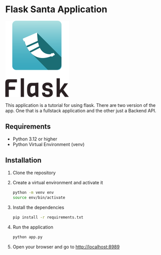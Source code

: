 # Flask Santa Application

![alt text](docs/flask-vertical.webp)

This application is a tutorial for using flask. There are two version of the app. One that is a fullstack application and the other just a Backend API.

## Requirements

- Python 3.12 or higher
- Python Virtual Environment (venv)

## Installation

1. Clone the repository

2. Create a virtual environment and activate it

   ```bash
   python -m venv env
   source env/bin/activate
   ```

3. Install the dependencies

   ```bash
   pip install -r requirements.txt
   ```

4. Run the application

   ```bash
   python app.py
   ```

5. Open your browser and go to [http://localhost:8989](http://localhost:8989)
